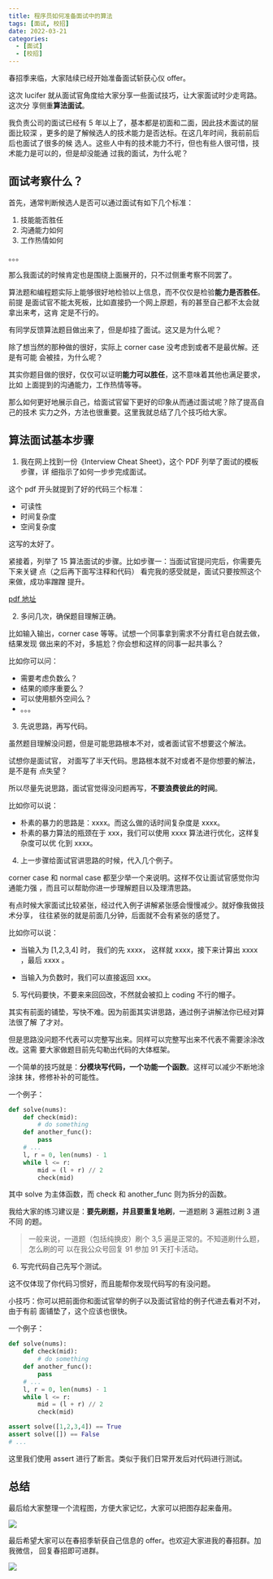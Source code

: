 ```yaml
---
title: 程序员如何准备面试中的算法
tags: [面试, 校招]
date: 2022-03-21
categories:
  - [面试]
  - [校招]
---
```


春招季来临，大家陆续已经开始准备面试斩获心仪 offer。

这次 lucifer 就从面试官角度给大家分享一些面试技巧，让大家面试时少走弯路。这次分
享侧重**算法面试**。

我负责公司的面试已经有 5 年以上了，基本都是初面和二面，因此技术面试的层面比较深
，更多的是了解候选人的技术能力是否达标。在这几年时间，我前前后后也面试了很多的候
选人。这些人中有的技术能力不行，但也有些人很可惜，技术能力是可以的，但是却没能通
过我的面试，为什么呢？

<!-- more -->

## 面试考察什么？

首先，通常判断候选人是否可以通过面试有如下几个标准：

1. 技能能否胜任
2. 沟通能力如何
3. 工作热情如何

。。。

那么我面试的时候肯定也是围绕上面展开的，只不过侧重考察不同罢了。

算法题和编程题实际上能够很好地检验以上信息，而不仅仅是检验**能力是否胜任**。前提
是面试官不能太死板，比如直接扔一个网上原题，有的甚至自己都不太会就拿出来考，这肯
定是不行的。

有同学反馈算法题目做出来了，但是却挂了面试。这又是为什么呢？

除了想当然的那种做的很好，实际上 corner case 没考虑到或者不是最优解。还是有可能
会被挂，为什么呢？

其实你题目做的很好，仅仅可以证明**能力可以胜任**，这不意味着其他也满足要求，比如
上面提到的沟通能力，工作热情等等。

那么如何更好地展示自己，给面试官留下更好的印象从而通过面试呢？除了提高自己的技术
实力之外，方法也很重要。这里我就总结了几个技巧给大家。

## 算法面试基本步骤

1. 我在网上找到一份《Interview Cheat Sheet》，这个 PDF 列举了面试的模板步骤，详
   细指示了如何一步步完成面试。

这个 pdf 开头就提到了好的代码三个标准：

- 可读性
- 时间复杂度
- 空间复杂度

这写的太好了。

紧接着，列举了 15 算法面试的步骤。比如步骤一：当面试官提问完后，你需要先下来关键
点（之后再下面写注释和代码） 看完我的感受就是，面试只要按照这个来做，成功率蹭蹭
提升。

[pdf 地址](https://github.com/azl397985856/leetcode/blob/master/assets/cheatsheet.pdf "pdf 地址")

2. 多问几次，确保题目理解正确。

比如输入输出，corner case 等等。试想一个同事拿到需求不分青红皂白就去做，结果发现
做出来的不对，多尴尬？你会想和这样的同事一起共事么？

比如你可以问：

- 需要考虑负数么？
- 结果的顺序重要么？
- 可以使用额外空间么？
- 。。。

3. 先说思路，再写代码。

虽然题目理解没问题，但是可能思路根本不对，或者面试官不想要这个解法。

试想你是面试官， 对面写了半天代码。思路根本就不对或者不是你想要的解法，是不是有
点失望？

所以尽量先说思路，面试官觉得没问题再写，**不要浪费彼此的时间**。

比如你可以说：

- 朴素的暴力的思路是：xxxx。而这么做的话时间复杂度是 xxxx。
- 朴素的暴力算法的瓶颈在于 xxx，我们可以使用 xxxx 算法进行优化，这样复杂度可以优
  化到 xxxx。

4. 上一步骤给面试官讲思路的时候，代入几个例子。

corner case 和 normal case 都至少举一个来说明。这样不仅让面试官感觉你沟通能力强
，而且可以帮助你进一步理解题目以及理清思路。

有点时候大家面试比较紧张，经过代入例子讲解紧张感会慢慢减少。就好像我做技术分享，
往往紧张的就是前面几分钟，后面就不会有紧张的感觉了。

比如你可以说：

- 当输入为 [1,2,3,4] 时， 我们的先 xxxx， 这样就 xxxx，接下来计算出 xxxx ，最后
  xxxx 。

- 当输入为负数时，我们可以直接返回 xxx。

5. 写代码要快，不要来来回回改，不然就会被扣上 coding 不行的帽子。

其实有前面的铺垫，写快不难。因为前面其实讲思路，通过例子讲解法你已经对算法很了解
了才对。

但是思路没问题不代表可以完整写出来。同样可以完整写出来不代表不需要涂涂改改。这需
要大家做题目前先勾勒出代码的大体框架。

一个简单的技巧就是：**分模块写代码，一个功能一个函数**。这样可以减少不断地涂涂抹
抹，修修补补的可能性。

一个例子：

```py
def solve(nums):
    def check(mid):
        # do something
    def another_func():
        pass
    # ...
    l, r = 0, len(nums) - 1
    while l <= r:
        mid = (l + r) // 2
        check(mid)
```

其中 solve 为主体函数，而 check 和 another_func 则为拆分的函数。

我给大家的练习建议是：**要先刷题，并且要重复地刷**，一道题刷 3 遍胜过刷 3 道不同
的题。

> 一般来说，一道题（包括纯换皮）刷个 3,5 遍是正常的。不知道刷什么题，怎么刷的可
> 以在我公众号回复 91 参加 91 天打卡活动。

6. 写完代码自己先写个测试。

这不仅体现了你代码习惯好，而且能帮你发现代码写的有没问题。

小技巧：你可以把前面你和面试官举的例子以及面试官给的例子代进去看对不对，由于有前
面铺垫了，这个应该也很快。

一个例子：

```py
def solve(nums):
    def check(mid):
        # do something
    def another_func():
        pass
    # ...
    l, r = 0, len(nums) - 1
    while l <= r:
        mid = (l + r) // 2
        check(mid)

assert solve([1,2,3,4]) == True
assert solve([]) == False
# ...

```

这里我们使用 assert 进行了断言。类似于我们日常开发后对代码进行测试。

## 总结

最后给大家整理一个流程图，方便大家记忆，大家可以把图存起来备用。

![](https://tva1.sinaimg.cn/large/e6c9d24ely1h0eh658ci3j21620jimze.jpg)

最后希望大家可以在春招季斩获自己信息的 offer。也欢迎大家进我的春招群。加我微信，
回复春招即可进群。

![](https://tva1.sinaimg.cn/large/e6c9d24ely1h0egygkh9aj20e80e8aae.jpg)

